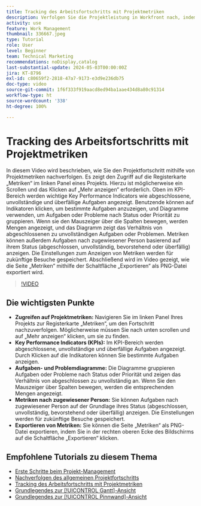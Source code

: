 ```yaml
---
title: Tracking des Arbeitsfortschritts mit Projektmetriken
description: Verfolgen Sie die Projektleistung in Workfront nach, indem Sie für eine effiziente Fortschrittsüberwachung auf der Registerkarte „Metriken“ auf KPIs, Aufgaben- und Problemdiagramme, Metriken nach zugewiesener Person und Exportoptionen zugreifen.
activity: use
feature: Work Management
thumbnail: 336667.jpeg
type: Tutorial
role: User
level: Beginner
team: Technical Marketing
recommendations: noDisplay,catalog
last-substantial-update: 2024-05-03T00:00:00Z
jira: KT-8796
exl-id: c80659f2-2818-47a7-9173-e3d9e236db75
doc-type: video
source-git-commit: 1f6f333f919aacd8ed94ba1aae434d8a80c91314
workflow-type: ht
source-wordcount: '338'
ht-degree: 100%

---
```


# Tracking des Arbeitsfortschritts mit Projektmetriken

In diesem Video wird beschrieben, wie Sie den Projektfortschritt mithilfe von Projektmetriken nachverfolgen. Es zeigt den Zugriff auf die Registerkarte „Metriken“ im linken Panel eines Projekts. Hierzu ist möglicherweise ein Scrollen und das Klicken auf „Mehr anzeigen“ erforderlich. Oben im KPI-Bereich werden wichtige Key Performance Indicators wie abgeschlossene, unvollständige und überfällige Aufgaben angezeigt. Benutzende können auf Indikatoren klicken, um bestimmte Aufgaben anzuzeigen, und Diagramme verwenden, um Aufgaben oder Probleme nach Status oder Priorität zu gruppieren. Wenn sie den Mauszeiger über die Spalten bewegen, werden Mengen angezeigt, und das Diagramm zeigt das Verhältnis von abgeschlossenen zu unvollständigen Aufgaben oder Problemen. Metriken können außerdem Aufgaben nach zugewiesener Person basierend auf ihrem Status (abgeschlossen, unvollständig, bevorstehend oder überfällig) anzeigen. Die Einstellungen zum Anzeigen von Metriken werden für zukünftige Besuche gespeichert. Abschließend wird im Video gezeigt, wie die Seite „Metriken“ mithilfe der Schaltfläche „Exportieren“ als PNG-Datei exportiert wird. 


>[!VIDEO](https://video.tv.adobe.com/v/336667/?quality=12&learn=on&enablevpops)

## Die wichtigsten Punkte

* **Zugreifen auf Projektmetriken:** Navigieren Sie im linken Panel Ihres Projekts zur Registerkarte „Metriken“, um den Fortschritt nachzuverfolgen. Möglicherweise müssen Sie nach unten scrollen und auf „Mehr anzeigen“ klicken, um sie zu finden. 
* **Key Performance Indicators (KPIs):** Im KPI-Bereich werden abgeschlossene, unvollständige und überfällige Aufgaben angezeigt. Durch Klicken auf die Indikatoren können Sie bestimmte Aufgaben anzeigen. 
* **Aufgaben- und Problemdiagramme:** Die Diagramme gruppieren Aufgaben oder Probleme nach Status oder Priorität und zeigen das Verhältnis von abgeschlossen zu unvollständig an. Wenn Sie den Mauszeiger über Spalten bewegen, werden die entsprechenden Mengen angezeigt. 
* **Metriken nach zugewiesener Person:** Sie können Aufgaben nach zugewiesener Person auf der Grundlage ihres Status (abgeschlossen, unvollständig, bevorstehend oder überfällig) anzeigen. Die Einstellungen werden für zukünftige Besuche gespeichert. 
* **Exportieren von Metriken:** Sie können die Seite „Metriken“ als PNG-Datei exportieren, indem Sie in der rechten oberen Ecke des Bildschirms auf die Schaltfläche „Exportieren“ klicken. 



## Empfohlene Tutorials zu diesem Thema

* [Erste Schritte beim Projekt-Management](/help/manage-work/projects/getting-started-manage-a-project.md)
* [Nachverfolgen des allgemeinen Projektfortschritts](/help/manage-work/projects/track-overall-project-progress.md)
* [Tracking des Arbeitsfortschritts mit Projektmetriken](/help/manage-work/projects/track-work-progress-with-project-metrics.md)
* [Grundlegendes zur [!UICONTROL Gantt]-Ansicht](/help/manage-work/projects/understand-the-gantt-view.md)
* [Grundlegendes zur [!UICONTROL Pinnwand]-Ansicht](/help/manage-work/projects/understand-the-board-view.md)

